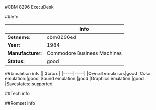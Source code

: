 #CBM 8296 ExecuDesk

##Info

||Info|
|-----|-----|
|**Setname:**|cbm8296ed
|**Year:**|1984
|**Manufacturer:**|Commodore Business Machines
|**Status:**|good

##Emulation info
|| Status |
|-----|-----|
|Overall emulation:|good
|Color emulation:|good
|Sound emulation:|good
|Graphics emulation:|good
|Savestates:|supported

##Tech info

##Romset info

<!--- START OF EDITED COMMENT DO NOT TOUCH TEXT ABOVE-->
